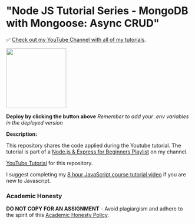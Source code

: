 # "Node JS Tutorial Series - MongoDB with Mongoose: Async CRUD"

✅ [Check out my YouTube Channel with all of my tutorials](https://www.youtube.com/DaveGrayTeachesCode).

[<img src="https://cdn.gomix.com/2bdfb3f8-05ef-4035-a06e-2043962a3a13%2Fremix-button.svg" width="163px" />](https://glitch.com/edit/#!/import/github/HuyNguyen1201/learn_nodejs)

**Deploy by clicking the button above**
_Remember to add your .env variables in the deployed version_

**Description:**

This repository shares the code applied during the Youtube tutorial. The tutorial is part of a [Node.js & Express for Beginners Playlist](https://www.youtube.com/playlist?list=PL0Zuz27SZ-6PFkIxaJ6Xx_X46avTM1aYw) on my channel.  

[YouTube Tutorial](https://youtu.be/AWlLhRQJvtw) for this repository.

I suggest completing my [8 hour JavaScript course tutorial video](https://youtu.be/EfAl9bwzVZk) if you are new to Javascript.

### Academic Honesty

**DO NOT COPY FOR AN ASSIGNMENT** - Avoid plagiargism and adhere to the spirit of this [Academic Honesty Policy](https://www.freecodecamp.org/news/academic-honesty-policy/).